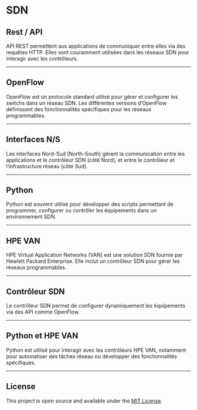 # SDN

## Rest / API  
API REST permettent aux applications de communiquer entre elles via des requêtes HTTP. Elles sont couramment utilisées dans les réseaux SDN pour interagir avec les contrôleurs.

---

## OpenFlow  
OpenFlow est un protocole standard utilisé pour gérer et configurer les switchs dans un réseau SDN. Les différentes versions d’OpenFlow définissent des fonctionnalités spécifiques pour les réseaux programmables.

---

## Interfaces N/S  
Les interfaces Nord-Sud (North-South) gèrent la communication entre les applications et le contrôleur SDN (côté Nord), et entre le contrôleur et l’infrastructure réseau (côté Sud).

---

## Python  
Python est souvent utilisé pour développer des scripts permettant de programmer, configurer ou contrôler les équipements dans un environnement SDN.

---

## HPE VAN  
HPE Virtual Application Networks (VAN) est une solution SDN fournie par Hewlett Packard Enterprise. Elle inclut un contrôleur SDN pour gérer les réseaux programmables.

---

## Contrôleur SDN  
Le contrôleur SDN permet de configurer dynamiquement les équipements via des API comme OpenFlow.

---

## Python et HPE VAN  
Python est utilisé pour interagir avec les contrôleurs HPE VAN, notamment pour automatiser des tâches réseau ou développer des fonctionnalités spécifiques.

---

## License  
This project is open source and available under the [MIT License](LICENSE).